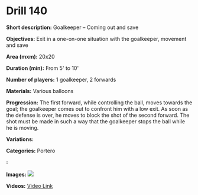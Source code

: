 # Drill 140

**Short description:**
Goalkeeper – Coming out and save

**Objectives:**
Exit in a one-on-one situation with the goalkeeper, movement and save

**Area (mxm):**
20x20

**Duration (min):**
From 5' to 10'

**Number of players:**
1 goalkeeper, 2 forwards

**Materials:**
Various balloons

**Progression:**
The first forward, while controlling the ball, moves towards the goal; the goalkeeper comes out to confront him with a low exit. As soon as the defense is over, he moves to block the shot of the second forward. The shot must be made in such a way that the goalkeeper stops the ball while he is moving.

**Variations:**


**Categories:**
Portero

**:**


**Images:**
![](https://www.coachingfutsal.com/\images\55c5202408df56b63a5113e4b39870ce5f4ca029b0d926266758a6241dc8a2a627ad4ec7dd62f04001fed797be84a720fdcaa54e36b413f9c3c190c616a1517a4dd3cc0b8efd7.jpg)

**Videos:**
[Video Link](https://www.youtube.com/embed/rRgwfTWTrAg)

